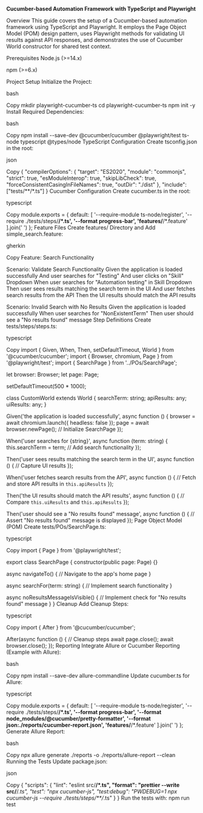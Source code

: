 **Cucumber-based Automation Framework with TypeScript and Playwright**


Overview
This guide covers the setup of a Cucumber-based automation framework using TypeScript and Playwright. It employs the Page Object Model (POM) design pattern, uses Playwright methods for validating UI results against API responses, and demonstrates the use of Cucumber World constructor for shared test context.

Prerequisites
Node.js (>=14.x)

npm (>=6.x)

Project Setup
Initialize the Project:

bash

Copy
mkdir playwright-cucumber-ts
cd playwright-cucumber-ts
npm init -y
Install Required Dependencies:

bash

Copy
npm install --save-dev @cucumber/cucumber @playwright/test ts-node typescript @types/node
TypeScript Configuration
Create tsconfig.json in the root:

json

Copy
{
  "compilerOptions": {
    "target": "ES2020",
    "module": "commonjs",
    "strict": true,
    "esModuleInterop": true,
    "skipLibCheck": true,
    "forceConsistentCasingInFileNames": true,
    "outDir": "./dist"
  },
  "include": ["tests/**/*.ts"]
}
Cucumber Configuration
Create cucumber.ts in the root:

typescript

Copy
module.exports = {
  default: [
    '--require-module ts-node/register',
    '--require ./tests/steps/**/*.ts',
    '--format progress-bar',
    'features/**/*.feature'
  ].join(' ')
};
Feature Files
Create features/ Directory and Add simple_search.feature:

gherkin

Copy
Feature: Search Functionality

Scenario: Validate Search Functionality
  Given the application is loaded successfully
  And user searches for "Testing"
  And user clicks on "Skill" Dropdown
  When user searches for "Automation testing" in Skill Dropdown
  Then user sees results matching the search term in the UI
  And user fetches search results from the API
  Then the UI results should match the API results

Scenario: Invalid Search with No Results
  Given the application is loaded successfully
  When user searches for "NonExistentTerm"
  Then user should see a "No results found" message
Step Definitions
Create tests/steps/steps.ts:

typescript

Copy
import { Given, When, Then, setDefaultTimeout, World } from '@cucumber/cucumber';
import { Browser, chromium, Page } from '@playwright/test';
import { SearchPage } from '../POs/SearchPage';

let browser: Browser;
let page: Page;

setDefaultTimeout(500 * 1000);

class CustomWorld extends World {
  searchTerm: string;
  apiResults: any;
  uiResults: any;
}

Given('the application is loaded successfully', async function () {
  browser = await chromium.launch({ headless: false });
  page = await browser.newPage();
  // Initialize SearchPage
});

When('user searches for {string}', async function (term: string) {
  this.searchTerm = term;
  // Add search functionality
});

Then('user sees results matching the search term in the UI', async function () {
  // Capture UI results
});

When('user fetches search results from the API', async function () {
  // Fetch and store API results in `this.apiResults`
});

Then('the UI results should match the API results', async function () {
  // Compare `this.uiResults` and `this.apiResults`
});

Then('user should see a "No results found" message', async function () {
  // Assert "No results found" message is displayed
});
Page Object Model (POM)
Create tests/POs/SearchPage.ts:

typescript

Copy
import { Page } from '@playwright/test';

export class SearchPage {
  constructor(public page: Page) {}

  async navigateTo() {
    // Navigate to the app's home page
  }

  async searchFor(term: string) {
    // Implement search functionality
  }

  async noResultsMessageIsVisible() {
    // Implement check for "No results found" message
  }
}
Cleanup
Add Cleanup Steps:

typescript

Copy
import { After } from '@cucumber/cucumber';

After(async function () {
  // Cleanup steps
  await page.close();
  await browser.close();
});
Reporting
Integrate Allure or Cucumber Reporting (Example with Allure):

bash

Copy
npm install --save-dev allure-commandline
Update cucumber.ts for Allure:

typescript

Copy
module.exports = {
  default: [
    '--require-module ts-node/register',
    '--require ./tests/steps/**/*.ts',
    '--format progress-bar',
    '--format node_modules/@cucumber/pretty-formatter',
    '--format json:./reports/cucumber-report.json',
    'features/**/*.feature'
  ].join(' ')
};
Generate Allure Report:

bash

Copy
npx allure generate ./reports -o ./reports/allure-report --clean
Running the Tests
Update package.json:

json

Copy
{
  "scripts": {
    "lint": "eslint src/**/*.ts",
    "format": "prettier --write src/**/*.ts",
    "test": "npx cucumber-js",
    "test:debug": "PWDEBUG=1 npx cucumber-js --require ./tests/steps/**/*.ts"
  }
}
Run the tests with:
npm run test
